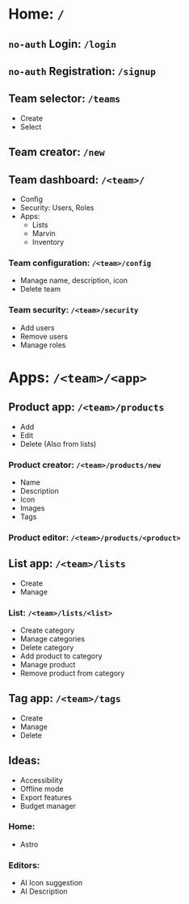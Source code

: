 # Home: `/`
## `no-auth` Login: `/login`
## `no-auth` Registration: `/signup`
## Team selector: `/teams`
- Create
- Select
## Team creator: `/new`
## Team dashboard: `/<team>/`
- Config
- Security: Users, Roles
- Apps:
  - Lists
  - Marvin
  - Inventory
### Team configuration: `/<team>/config`
- Manage name, description, icon
- Delete team
### Team security: `/<team>/security`
- Add users
- Remove users
- Manage roles
# Apps: `/<team>/<app>`

## Product app: `/<team>/products`
- Add
- Edit
- Delete (Also from lists)
### Product creator: `/<team>/products/new`
- Name
- Description
- Icon
- Images
- Tags
### Product editor: `/<team>/products/<product>`

## List app: `/<team>/lists`
- Create
- Manage
### List: `/<team>/lists/<list>`
- Create category
- Manage categories
- Delete category
- Add product to category
- Manage product
- Remove product from category

## Tag app: `/<team>/tags`
- Create
- Manage
- Delete

## Ideas:
- Accessibility
- Offline mode
- Export features
- Budget manager
### Home:
- Astro
### Editors:
- AI Icon suggestion
- AI Description
